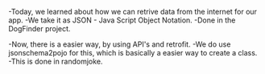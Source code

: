 -Today, we learned about how we can retrive data from the internet for our app.
-We take it as JSON - Java Script Object Notation.
-Done in the DogFinder project.

-Now, there is a easier way, by using API's and retrofit.
  -We do use jsonschema2pojo for this, which is basically a easier way to create a class.
  -This is done in randomjoke.
